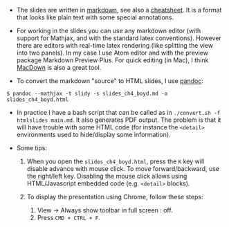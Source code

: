 - The slides are written in [markdown](https://es.wikipedia.org/wiki/Markdown), see also a [cheatsheet](https://github.com/adam-p/markdown-here/wiki/Markdown-Cheatsheet). It is a format that looks like plain text with some special annotations. 

- For working in the slides you can use any markdown editor (with support for Mathjax, and with the standard latex conventions). However there are editors with real-time latex rendering (like splitting the view into two panels). In my case I use Atom editor and with the preview package Markdown Preview Plus. For quick editing (in Mac), I think [MacDown](https://macdown.uranusjr.com/) is also a great tool.

- To convert the markdown "source" to HTML slides, I use [pandoc](http://pandoc.org/):

```
$ pandoc --mathjax -t slidy -s slides_ch4_boyd.md -o slides_ch4_boyd.html
```

- In practice I have a bash script that can be called as in `./convert.sh -f htmlslides main.md`. It also generates PDF output. The problem is that it will have trouble with some HTML code (for instance the `<detail>` environments used to hide/display some information). 

- Some tips: 

    1. When you open the `slides_ch4_boyd.html`, press the `K` key will disable advance with mouse click. To move forward/backward, use the right/left key. Disabling the mouse click allows using HTML/Javascript embedded code (e.g. `<detail>` blocks).

    2. To display the presentation using Chrome, follow these steps:
        1. View $\to$ Always show toolbar in full screen : off.
        2. Press `CMD + CTRL + F`.

